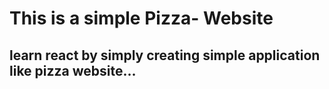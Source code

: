 # This is a simple Pizza- Website

## learn react by simply creating simple application like pizza website...

